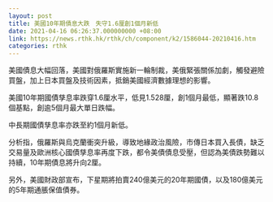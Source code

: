 ```yaml
---
layout: post
title: 美國10年期債息大跌　失守1.6厘創1個月新低
date: 2021-04-16 06:26:37.000000000 +08:00
link: https://news.rthk.hk/rthk/ch/component/k2/1586044-20210416.htm
categories: rthk
---
```


美國債息大幅回落，美國對俄羅斯實施新一輪制裁，美俄緊張關係加劇，觸發避險買盤，加上日本買盤及技術因素，抵銷美國經濟數據理想的影響。

美國10年期國債孳息率跌穿1.6厘水平，低見1.528厘，創1個月最低，顯著跌10.8個基點，創逾5個月最大單日跌幅。

中長期國債孳息率亦跌至約1個月新低。

分析指，俄羅斯與烏克蘭衝突升級，導致地緣政治風險，市傳日本買入長債，缺乏交易量及歐洲核心國債孳息率再度下跌，都令美債債息受壓，但認為美債跌勢難以持續，10年期債息將升向2厘。

另外，美國財政部宣布，下星期將拍賣240億美元的20年期國債，以及180億美元的5年期通脹保值債券。
